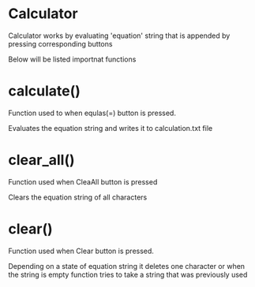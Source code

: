 # Calculator

Calculator works by evaluating 'equation' string that is appended by pressing corresponding buttons

Below will be listed importnat functions

# calculate()
Function used to when equlas(=) button is pressed.

Evaluates the equation string and writes it to calculation.txt file

# clear_all()

Function used when CleaAll button is pressed

Clears the equation string of all characters

# clear()

Function used when Clear button is pressed.

Depending on a state of equation string it deletes one character or when the string is empty
function tries to take a string that was previously used
